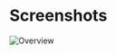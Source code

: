 # Screenshots
![Overview](https://github.com/user-attachments/assets/423c669e-4863-469c-8dda-c268758f3ce2)

